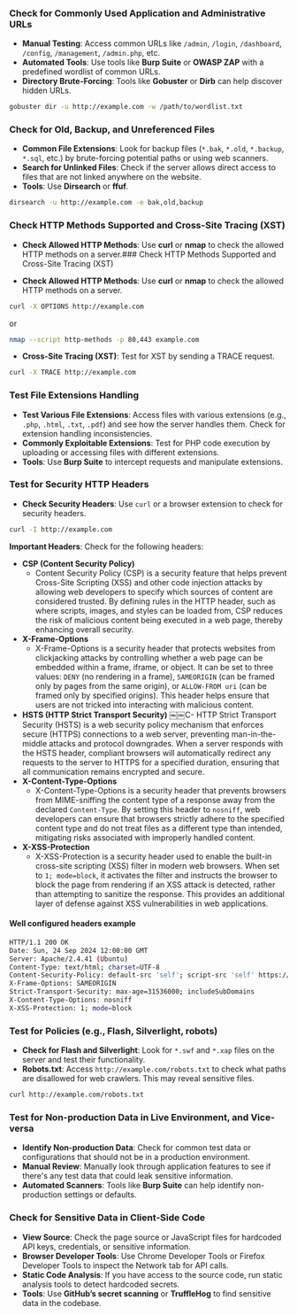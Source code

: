 ### Check for Commonly Used Application and Administrative URLs

- **Manual Testing**: Access common URLs like `/admin`, `/login`, `/dashboard`, `/config`, `/management`, `/admin.php`, etc.
- **Automated Tools**: Use tools like **Burp Suite** or **OWASP ZAP** with a predefined wordlist of common URLs.
- **Directory Brute-Forcing**: Tools like **Gobuster** or **Dirb** can help discover hidden URLs.
```bash
gobuster dir -u http://example.com -w /path/to/wordlist.txt
```

### Check for Old, Backup, and Unreferenced Files

- **Common File Extensions**: Look for backup files (`*.bak`, `*.old`, `*.backup`, `*.sql`, etc.) by brute-forcing potential paths or using web scanners.
- **Search for Unlinked Files**: Check if the server allows direct access to files that are not linked anywhere on the website.
- **Tools**: Use **Dirsearch** or **ffuf**.

```bash
dirsearch -u http://example.com -e bak,old,backup
```



### Check HTTP Methods Supported and Cross-Site Tracing (XST)

- **Check Allowed HTTP Methods**: Use **curl** or **nmap** to check the allowed HTTP methods on a server.### Check HTTP Methods Supported and Cross-Site Tracing (XST)

- **Check Allowed HTTP Methods**: Use **curl** or **nmap** to check the allowed HTTP methods on a server.
```bash
curl -X OPTIONS http://example.com
```
or
```bash
nmap --script http-methods -p 80,443 example.com
```
- **Cross-Site Tracing (XST)**: Test for XST by sending a TRACE request.
```bash
curl -X TRACE http://example.com
```

### Test File Extensions Handling

- **Test Various File Extensions**: Access files with various extensions (e.g., `.php`, `.html`, `.txt`, `.pdf`) and see how the server handles them. Check for extension handling inconsistencies.
- **Commonly Exploitable Extensions**: Test for PHP code execution by uploading or accessing files with different extensions.
- **Tools**: Use **Burp Suite** to intercept requests and manipulate extensions.

### Test for Security HTTP Headers

- **Check Security Headers**: Use `curl` or a browser extension to check for security headers.
```bash
curl -I http://example.com
```
**Important Headers**: Check for the following headers:

- **CSP (Content Security Policy)**
	- Content Security Policy (CSP) is a security feature that helps prevent Cross-Site Scripting (XSS) and other code injection attacks by allowing web developers to specify which sources of content are considered trusted. By defining rules in the HTTP header, such as where scripts, images, and styles can be loaded from, CSP reduces the risk of malicious content being executed in a web page, thereby enhancing overall security.
- **X-Frame-Options**
	- X-Frame-Options is a security header that protects websites from clickjacking attacks by controlling whether a web page can be embedded within a frame, iframe, or object. It can be set to three values: `DENY` (no rendering in a frame), `SAMEORIGIN` (can be framed only by pages from the same origin), or `ALLOW-FROM uri` (can be framed only by specified origins). This header helps ensure that users are not tricked into interacting with malicious content.
- **HSTS (HTTP Strict Transport Security)**
	￼￼C- HTTP Strict Transport Security (HSTS) is a web security policy mechanism that enforces secure (HTTPS) connections to a web server, preventing man-in-the-middle attacks and protocol downgrades. When a server responds with the HSTS header, compliant browsers will automatically redirect any requests to the server to HTTPS for a specified duration, ensuring that all communication remains encrypted and secure.
- **X-Content-Type-Options**
	- X-Content-Type-Options is a security header that prevents browsers from MIME-sniffing the content type of a response away from the declared `Content-Type`. By setting this header to `nosniff`, web developers can ensure that browsers strictly adhere to the specified content type and do not treat files as a different type than intended, mitigating risks associated with improperly handled content.
- **X-XSS-Protection**
	- X-XSS-Protection is a security header used to enable the built-in cross-site scripting (XSS) filter in modern web browsers. When set to `1; mode=block`, it activates the filter and instructs the browser to block the page from rendering if an XSS attack is detected, rather than attempting to sanitize the response. This provides an additional layer of defense against XSS vulnerabilities in web applications.

#### Well configured headers example
```bash
HTTP/1.1 200 OK
Date: Sun, 24 Sep 2024 12:00:00 GMT
Server: Apache/2.4.41 (Ubuntu)
Content-Type: text/html; charset=UTF-8
Content-Security-Policy: default-src 'self'; script-src 'self' https://trustedscripts.com
X-Frame-Options: SAMEORIGIN
Strict-Transport-Security: max-age=31536000; includeSubDomains
X-Content-Type-Options: nosniff
X-XSS-Protection: 1; mode=block
```

### Test for Policies (e.g., Flash, Silverlight, robots)

- **Check for Flash and Silverlight**: Look for `*.swf` and `*.xap` files on the server and test their functionality.
- **Robots.txt**: Access `http://example.com/robots.txt` to check what paths are disallowed for web crawlers. This may reveal sensitive files.
```bash
curl http://example.com/robots.txt
```

### Test for Non-production Data in Live Environment, and Vice-versa

- **Identify Non-production Data**: Check for common test data or configurations that should not be in a production environment.
- **Manual Review**: Manually look through application features to see if there's any test data that could leak sensitive information.
- **Automated Scanners**: Tools like **Burp Suite** can help identify non-production settings or defaults.

### Check for Sensitive Data in Client-Side Code

- **View Source**: Check the page source or JavaScript files for hardcoded API keys, credentials, or sensitive information.
- **Browser Developer Tools**: Use Chrome Developer Tools or Firefox Developer Tools to inspect the Network tab for API calls.
- **Static Code Analysis**: If you have access to the source code, run static analysis tools to detect hardcoded secrets.
- **Tools**: Use **GitHub’s secret scanning** or **TruffleHog** to find sensitive data in the codebase.